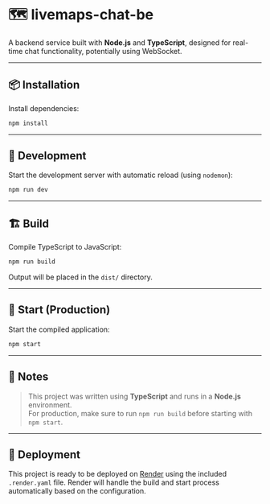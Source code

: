 # 🗺️ livemaps-chat-be

A backend service built with **Node.js** and **TypeScript**, designed for real-time chat functionality, potentially using WebSocket.

---

## 📦 Installation

Install dependencies:

```bash
npm install
```

---

## 🚧 Development

Start the development server with automatic reload (using `nodemon`):

```bash
npm run dev
```

---

## 🏗️ Build

Compile TypeScript to JavaScript:

```bash
npm run build
```

Output will be placed in the `dist/` directory.

---

## 🚀 Start (Production)

Start the compiled application:

```bash
npm start
```

---

## 📌 Notes

> This project was written using **TypeScript** and runs in a **Node.js** environment.  
> For production, make sure to run `npm run build` before starting with `npm start`.

---

## 📡 Deployment

This project is ready to be deployed on [Render](https://render.com/) using the included `.render.yaml` file. Render will handle the build and start process automatically based on the configuration.
